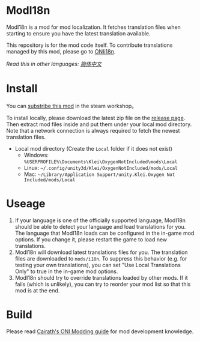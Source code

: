 # ModI18n
ModI18n is a mod for mod localization. It fetches translation files when starting to ensure you have the latest translation available.

This repository is for the mod code itself. To contribute translations managed by this mod, please go to [ONIi18n](https://github.com/ONI-Wiki-zh/ONIi18n).

*Read this in other languages: [简体中文](README.zh-hans.md)*

# Install
You can [substribe this mod](https://steamcommunity.com/sharedfiles/filedetails/?id=2692663069) in the steam workshop。

To install locally, please download the latest zip file on the [release page](https://github.com/ONI-Wiki-zh/ModI18n/releases). Then extract mod files inside and put them under your local mod directory. Note that a network connection is always required to fetch the newest translation files.
- Local mod directory (Create the `Local` folder if it does not exist)
  - Windows: `%USERPROFILE%\Documents\Klei\OxygenNotIncluded\mods\Local`
  - Linux: `~/.config/unity3d/Klei/OxygenNotIncluded/mods/Local`
  - Mac: `~/Library/Application Support/unity.Klei.Oxygen Not Included/mods/Local`

# Useage
1. If your language is one of the officially supported language, ModI18n should be able to detect your language and load translations for you. The language that ModI18n loads can be configured in the in-game mod options. If you change it, please restart the game to load new translations.
2. ModI18n will download latest translations files for you. The translation files are downloaded to `mods/i18n`. To suppress this behavior (e.g. for testing your own translations), you can set "Use Local Translations Only" to true in the in-game mod options.
3. ModI18n should try to override translations loaded by other mods. If it fails (which is unlikely), you can try to reorder your mod list so that this mod is at the end.

# Build
Please read [Cairath's ONI Modding guide](https://github.com/Cairath/Oxygen-Not-Included-Modding/wiki) for mod development knowledge.
